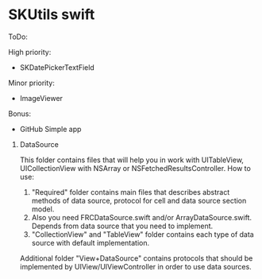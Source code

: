 # SKUtils swift

ToDo:

High priority:
- SKDatePickerTextField

Minor priority:
- ImageViewer

Bonus:
- GitHub Simple app

1. DataSource

	This folder contains files that will help you in work with UITableView, UICollectionView with NSArray or NSFetchedResultsController.
	How to use:
	 1. "Required" folder contains main files that describes abstract methods of data source, protocol for cell and data source section model.
	 2. Also you need FRCDataSource.swift and/or ArrayDataSource.swift. Depends from data source that you need to implement.
	 3. "CollectionView" and "TableView" folder contains each type of data source with default implementation.
	 
	 Additional folder "View+DataSource" contains protocols that should be implemented by UIView/UIViewController in order to use data sources.
